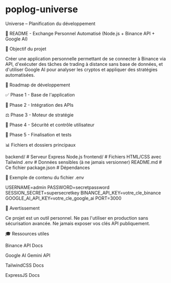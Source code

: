 # poplog-universe
 Universe – Planification du développement

🧭 README - Exchange Personnel Automatisé (Node.js + Binance API + Google AI)

🌟 Objectif du projet

Créer une application personnelle permettant de se connecter à Binance via API, d'exécuter des tâches de trading à distance sans base de données, et d'utiliser Google AI pour analyser les cryptos et appliquer des stratégies automatisées.

📅 Roadmap de développement

✅ Phase 1 - Base de l'application



🔧 Phase 2 - Intégration des APIs



⚖️ Phase 3 - Moteur de stratégie



🚨 Phase 4 - Sécurité et contrôle utilisateur



🚀 Phase 5 - Finalisation et tests



📊 Fichiers et dossiers principaux

backend/           # Serveur Express Node.js
frontend/          # Fichiers HTML/CSS avec Tailwind
.env               # Données sensibles (à ne jamais versionner)
README.md          # Ce fichier
package.json       # Dépendances

📁 Exemple de contenu du fichier .env

USERNAME=admin
PASSWORD=secretpassword
SESSION_SECRET=supersecretkey
BINANCE_API_KEY=votre_cle_binance
GOOGLE_AI_API_KEY=votre_cle_google_ai
PORT=3000

🚫 Avertissement

Ce projet est un outil personnel. Ne pas l'utiliser en production sans sécurisation avancée. Ne jamais exposer vos clés API publiquement.

🎓 Ressources utiles

Binance API Docs

Google AI Gemini API

TailwindCSS Docs

ExpressJS Docs

